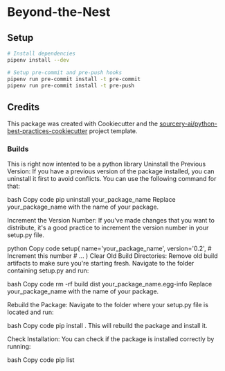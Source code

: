 # Beyond-the-Nest

## Setup
```sh
# Install dependencies
pipenv install --dev

# Setup pre-commit and pre-push hooks
pipenv run pre-commit install -t pre-commit
pipenv run pre-commit install -t pre-push
```

## Credits
This package was created with Cookiecutter and the [sourcery-ai/python-best-practices-cookiecutter](https://github.com/sourcery-ai/python-best-practices-cookiecutter) project template.



### Builds

This is right now intented to be a python library 
Uninstall the Previous Version: If you have a previous version of the package installed, you can uninstall it first to avoid conflicts. You can use the following command for that:

bash
Copy code
pip uninstall your_package_name
Replace your_package_name with the name of your package.

Increment the Version Number: If you've made changes that you want to distribute, it's a good practice to increment the version number in your setup.py file.

python
Copy code
setup(
    name='your_package_name',
    version='0.2',  # Increment this number
    # ...
)
Clear Old Build Directories: Remove old build artifacts to make sure you're starting fresh. Navigate to the folder containing setup.py and run:

bash
Copy code
rm -rf build dist your_package_name.egg-info
Replace your_package_name with the name of your package.

Rebuild the Package: Navigate to the folder where your setup.py file is located and run:

bash
Copy code
pip install .
This will rebuild the package and install it.

Check Installation: You can check if the package is installed correctly by running:

bash
Copy code
pip list